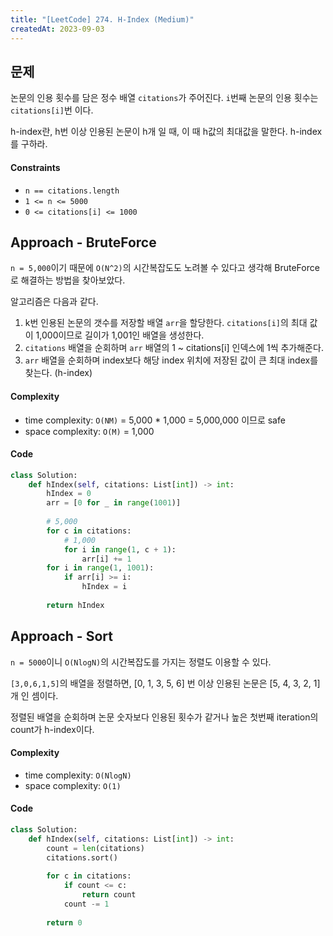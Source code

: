 ```yaml
---
title: "[LeetCode] 274. H-Index (Medium)"
createdAt: 2023-09-03
---
```


## 문제
논문의 인용 횟수를 담은 정수 배열 `citations`가 주어진다. `i`번째 논문의 인용 횟수는 `citations[i]`번 이다.

h-index란, h번 이상 인용된 논문이 h개 일 때, 이 때 h값의 최대값을 말한다. 
h-index를 구하라.

#### Constraints
- `n == citations.length`
- `1 <= n <= 5000`
- `0 <= citations[i] <= 1000`

## Approach - BruteForce
`n = 5,000`이기 때문에 `O(N^2)`의 시간복잡도도 노려볼 수 있다고 생각해 BruteForce로 해결하는 방법을 찾아보았다. 

알고리즘은 다음과 같다.
1. k번 인용된 논문의 갯수를 저장할 배열 `arr`을 할당한다. `citations[i]`의 최대 값이 1,000이므로 길이가 1,001인 배열을 생성한다.
2. `citations` 배열을 순회하며 `arr` 배열의 1 ~ citations[i] 인덱스에 1씩 추가해준다.
3. `arr` 배열을 순회하며 index보다 해당 index 위치에 저장된 값이 큰 최대 index를 찾는다. (h-index)

#### Complexity
- time complexity: `O(NM)` = 5,000 * 1,000 = 5,000,000 이므로 safe
- space complexity: `O(M)` = 1,000

#### Code
``` python
class Solution:
    def hIndex(self, citations: List[int]) -> int:
        hIndex = 0
        arr = [0 for _ in range(1001)]
        
        # 5,000
        for c in citations:
            # 1,000
            for i in range(1, c + 1):
                arr[i] += 1
        for i in range(1, 1001):
            if arr[i] >= i:
                hIndex = i
                
        return hIndex
```

## Approach - Sort
`n = 5000`이니 `O(NlogN)`의 시간복잡도를 가지는 정렬도 이용할 수 있다.

`[3,0,6,1,5]`의 배열을 정렬하면, 
[0, 1, 3, 5, 6] 번 이상 인용된 논문은
[5, 4, 3, 2, 1] 개 인 셈이다.

정렬된 배열을 순회하며 논문 숫자보다 인용된 횟수가 같거나 높은 첫번째 iteration의 count가 h-index이다.


#### Complexity
- time complexity: `O(NlogN)`
- space complexity: `O(1)`

#### Code
``` python
class Solution:
    def hIndex(self, citations: List[int]) -> int:
        count = len(citations)
        citations.sort()
        
        for c in citations:
            if count <= c:
                return count
            count -= 1 
                
        return 0
```